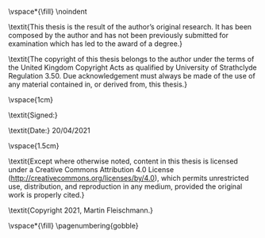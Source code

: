 \vspace*{\fill}
\noindent

\textit{This thesis is the result of the author’s original research. It has been composed by the author and has not been previously submitted for examination which has led to the award of a degree.}

\textit{The copyright of this thesis belongs to the author under the terms of the United Kingdom Copyright Acts as qualified by University of Strathclyde Regulation 3.50. Due acknowledgement must always be made of the use of any material contained in, or derived from, this thesis.}

\vspace{1cm}

\textit{Signed:}

\textit{Date:} 20/04/2021

\vspace{1.5cm}

\textit{Except where otherwise noted, content in this thesis is licensed under a Creative Commons Attribution 4.0 License (http://creativecommons.org/licenses/by/4.0), which permits unrestricted use, distribution, and reproduction in any medium, provided the original work is properly cited.}

\textit{Copyright 2021, Martin Fleischmann.}

\vspace*{\fill}
\pagenumbering{gobble}

